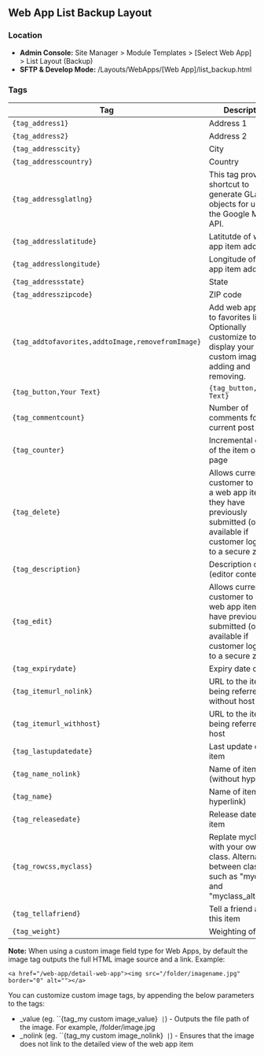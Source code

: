 ## Web App List Backup Layout

### Location
* **Admin Console:** Site Manager > Module Templates > [Select Web App] > List Layout (Backup)
* **SFTP & Develop Mode:** /Layouts/WebApps/[Web App]/list_backup.html

### Tags

Tag | Description
-------------- | -------------
`{tag_address1}` |  Address 1
`{tag_address2}` |	Address 2
`{tag_addresscity}` |	City
`{tag_addresscountry}` |	Country
`{tag_addressglatlng}` |	This tag provides a shortcut to generate GLatLng objects for use with the Google Maps API.
`{tag_addresslatitude}` |	Latitutde of web app item address
`{tag_addresslongitude}` |	Longitude of web app item address
`{tag_addressstate}` |	State
`{tag_addresszipcode}` |	ZIP code
`{tag_addtofavorites,addtoImage,removefromImage}` |	Add web app item to favorites list. Optionally customize to display your own custom image for adding and removing.
`{tag_button,Your Text}` |	`{tag_button,Your Text}` | replace Your Text with your own text; for example, "Click for more information"
`{tag_commentcount}` |	Number of comments for current post
`{tag_counter}` |	Incremental count of the item on the page
`{tag_delete}` |	Allows current customer to delete a web app item they have previously submitted (only available if customer logged in to a secure zone)
`{tag_description}` |	Description of item (editor content)
`{tag_edit}` |	Allows current customer to edit a web app item they have previously submitted (only available if customer logged in to a secure zone)
`{tag_expirydate}` |	Expiry date of item
`{tag_itemurl_nolink}` |	URL to the item being referred, without host
`{tag_itemurl_withhost}` |	URL to the item being referred, with host
`{tag_lastupdatedate}` |	Last update date of item
`{tag_name_nolink}` |	Name of item (without hyperlink)
`{tag_name}` |	Name of item (has hyperlink)
`{tag_releasedate}` |	Release date of item
`{tag_rowcss,myclass}` |	Replate myclass with your own CSS class. Alternates between classes, such as "myclass" and "myclass_alternate"
`{tag_tellafriend}` |	Tell a friend about this item
`{tag_weight}` |	Weighting of item

**Note:** When using a custom image field type for Web Apps, by default the image tag outputs the full HTML image source and a link. Example:

`<a href="/web-app/detail-web-app"><img src="/folder/imagename.jpg" border="0" alt=""></a>`

You can customize custom image tags, by appending the below parameters to the tags:

* _value (eg. ``{tag_my custom image_value}` |`) - Outputs the file path of the image. For example, /folder/image.jpg
* _nolink (eg. ``{tag_my custom image_nolink}` |`) - Ensures that the image does not link to the detailed view of the web app item
